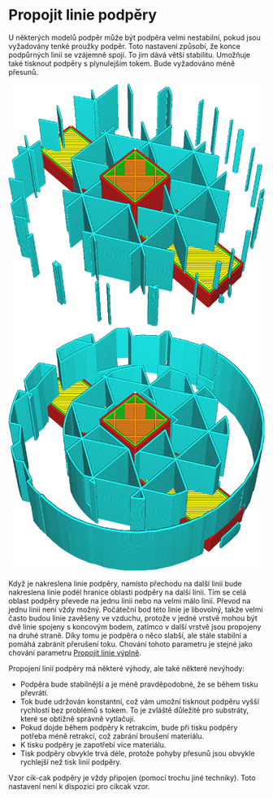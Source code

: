Propojit linie podpěry
====
U některých modelů podpěr může být podpěra velmi nestabilní, pokud jsou vyžadovány tenké proužky podpěr. Toto nastavení způsobí, že konce podpůrných linií se vzájemně spojí. To jim dává větší stabilitu. Umožňuje také tisknout podpěry s plynulejším tokem. Bude vyžadováno méně přesunů.

![Nepropojená lineární podpěra](../../../articles/images/zig_zaggify_support_disabled.png)
![Propojená lineární podpěra](../../../articles/images/zig_zaggify_support_enabled.png)

Když je nakreslena linie podpěry, namísto přechodu na další linii bude nakreslena linie podél hranice oblasti podpěry na další linii. Tím se celá oblast podpěry převede na jednu linii nebo na velmi málo linií. Převod na jednu linii není vždy možný. Počáteční bod této linie je libovolný, takže velmi často budou linie zavěšeny ve vzduchu, protože v jedné vrstvě mohou být dvě linie spojeny s koncovým bodem, zatímco v další vrstvě jsou propojeny na druhé straně. Díky tomu je podpěra o něco slabší, ale stále stabilní a pomáhá zabránit přerušení toku. Chování tohoto parametru je stejné jako chování parametru [Propojit linie výplně](../infill/zig_zaggify_infill.md).

Propojení linií podpěry má některé výhody, ale také některé nevýhody:
* Podpěra bude stabilnější a je méně pravděpodobné, že se během tisku převrátí.
* Tok bude udržován konstantní, což vám umožní tisknout podpěru vyšší rychlostí bez problémů s tokem. To je zvláště důležité pro substráty, které se obtížně správně vytlačují.
* Pokud dojde během podpěry k retrakcím, bude při tisku podpěry potřeba méně retrakcí, což zabrání broušení materiálu.
* K tisku podpěry je zapotřebí více materiálu.
* Tisk podpěry obvykle trvá déle, protože pohyby přesunů jsou obvykle rychlejší než tisk linií podpěry.

Vzor cik-cak podpěry je vždy připojen (pomocí trochu jiné techniky). Toto nastavení není k dispozici pro cikcak vzor.
